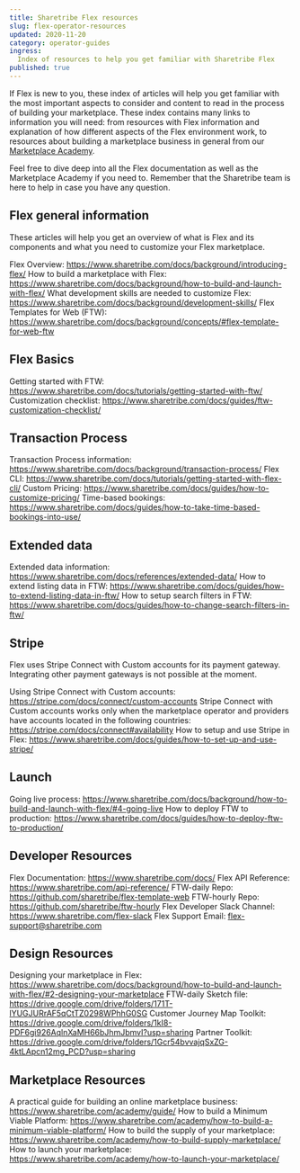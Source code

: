 ```yaml
---
title: Sharetribe Flex resources
slug: flex-operator-resources
updated: 2020-11-20
category: operator-guides
ingress:
  Index of resources to help you get familiar with Sharetribe Flex
published: true
---
```


If Flex is new to you, these index of articles will help you get familiar with the most important aspects to consider and content to read in the process of building your marketplace. These index contains many links to information you will need: from resources with Flex information and explanation of how different aspects of the Flex environment work, to resources about building a marketplace business in general from our [Marketplace Academy](https://www.sharetribe.com/academy). 

Feel free to dive deep into all the Flex documentation as well as the Marketplace Academy if you need to. Remember that the Sharetribe team is here to help in case you have any question.    

## Flex general information

These articles will help you get an overview of what is Flex and its components and what you need to customize your Flex marketplace.

Flex Overview: https://www.sharetribe.com/docs/background/introducing-flex/
How to build a marketplace with Flex: https://www.sharetribe.com/docs/background/how-to-build-and-launch-with-flex/
What development skills are needed to customize Flex: https://www.sharetribe.com/docs/background/development-skills/ 
Flex Templates for Web (FTW): https://www.sharetribe.com/docs/background/concepts/#flex-template-for-web-ftw

## Flex Basics

Getting started with FTW: https://www.sharetribe.com/docs/tutorials/getting-started-with-ftw/
Customization checklist: https://www.sharetribe.com/docs/guides/ftw-customization-checklist/

## Transaction Process

Transaction Process information: https://www.sharetribe.com/docs/background/transaction-process/
Flex CLI: https://www.sharetribe.com/docs/tutorials/getting-started-with-flex-cli/
Custom Pricing: https://www.sharetribe.com/docs/guides/how-to-customize-pricing/
Time-based bookings: https://www.sharetribe.com/docs/guides/how-to-take-time-based-bookings-into-use/

## Extended data

Extended data information: https://www.sharetribe.com/docs/references/extended-data/
How to extend listing data in FTW: https://www.sharetribe.com/docs/guides/how-to-extend-listing-data-in-ftw/
How to setup search filters in FTW: https://www.sharetribe.com/docs/guides/how-to-change-search-filters-in-ftw/

## Stripe

Flex uses Stripe Connect with Custom accounts for its payment gateway. Integrating other
payment gateways is not possible at the moment.

Using Stripe Connect with Custom accounts: https://stripe.com/docs/connect/custom-accounts
Stripe Connect with Custom accounts works only when the marketplace operator and
providers have accounts located in the following countries: https://stripe.com/docs/connect#availability
How to setup and use Stripe in Flex: https://www.sharetribe.com/docs/guides/how-to-set-up-and-use-stripe/

## Launch

Going live process: https://www.sharetribe.com/docs/background/how-to-build-and-launch-with-flex/#4-going-live
How to deploy FTW to production: https://www.sharetribe.com/docs/guides/how-to-deploy-ftw-to-production/

## Developer Resources

Flex Documentation: https://www.sharetribe.com/docs/
Flex API Reference: https://www.sharetribe.com/api-reference/
FTW-daily Repo: https://github.com/sharetribe/flex-template-web
FTW-hourly Repo: https://github.com/sharetribe/ftw-hourly
Flex Developer Slack Channel: https://www.sharetribe.com/flex-slack
Flex Support Email: flex-support@sharetribe.com

## Design Resources

Designing your marketplace in Flex: https://www.sharetribe.com/docs/background/how-to-build-and-launch-with-flex/#2-designing-your-marketplace
FTW-daily Sketch file: https://drive.google.com/drive/folders/171T-lYUGJURrAF5qCtTZ0298WPhhG0SG
Customer Journey Map Toolkit: https://drive.google.com/drive/folders/1kI8-PDF6gi926AqlnXaMH66bJhmJbmvI?usp=sharing
Partner Toolkit: https://drive.google.com/drive/folders/1Gcr54bvvajqSxZG-4ktLApcn12mg_PCD?usp=sharing

## Marketplace Resources

A practical guide for building an online marketplace business: https://www.sharetribe.com/academy/guide/
How to build a Minimum Viable Platform: https://www.sharetribe.com/academy/how-to-build-a-minimum-viable-platform/
How to build the supply of your marketplace: https://www.sharetribe.com/academy/how-to-build-supply-marketplace/
How to launch your marketplace: https://www.sharetribe.com/academy/how-to-launch-your-marketplace/